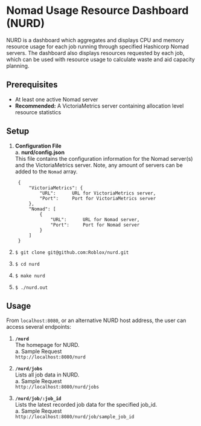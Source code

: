 # Nomad Usage Resource Dashboard (NURD)
NURD is a dashboard which aggregates and displays CPU and memory resource usage for each job running through specified Hashicorp Nomad servers. The dashboard also displays resources requested by each job, which can be used with resource usage to calculate waste and aid capacity planning. 

## Prerequisites
* At least one active Nomad server
* **Recommended:** A VictoriaMetrics server containing allocation level resource statistics

## Setup
1. **Configuration File**<br>
    a. **nurd/config.json**<br>
        This file contains the configuration information for the Nomad server(s) and the VictoriaMetrics server. Note, any amount of servers can be added to the `Nomad` array.

        {
            "VictoriaMetrics": {
                "URL":      URL for VictoriaMetrics server, 
                "Port":     Port for VictoriaMetrics server
            },
            "Nomad": [
                {
                    "URL":      URL for Nomad server, 
                    "Port":     Port for Nomad server
                }
            ]
        }
2. `$ git clone git@github.com:Roblox/nurd.git`
3. `$ cd nurd`
4. `$ make nurd`
5. `$ ./nurd.out`

## Usage
From `localhost:8080`, or an alternative NURD host address, the user can access several endpoints:

1. **`/nurd`**<br>
The homepage for NURD.<br>
    a. Sample Request<br>
    `http://localhost:8080/nurd`

2. **`/nurd/jobs`**<br>
Lists all job data in NURD.<br>
    a. Sample Request<br>
    `http://localhost:8080/nurd/jobs`

3. **`/nurd/job/:job_id`**<br>
Lists the latest recorded job data for the specified job_id.<br>
    a. Sample Request<br>
    `http://localhost:8080/nurd/job/sample_job_id`